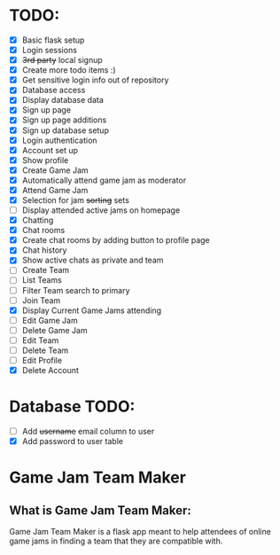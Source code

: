 # TODO:
- [X] Basic flask setup
- [X] Login sessions
- [X] ~~3rd party~~ local signup
- [X] Create more todo items :)
- [X] Get sensitive login info out of repository 
- [X] Database access
- [X] Display database data
- [X] Sign up page
- [X] Sign up page additions
- [X] Sign up database setup
- [X] Login authentication
- [X] Account set up
- [X] Show profile
- [X] Create Game Jam
- [X] Automatically attend game jam as moderator
- [X] Attend Game Jam
- [X] Selection for jam ~~sorting~~ sets
- [ ] Display attended active jams on homepage
- [X] Chatting
- [X] Chat rooms
- [X] Create chat rooms by adding button to profile page
- [X] Chat history
- [X] Show active chats as private and team
- [ ] Create Team
- [ ] List Teams
- [ ] Filter Team search to primary
- [ ] Join Team
- [X] Display Current Game Jams attending
- [ ] Edit Game Jam
- [ ] Delete Game Jam
- [ ] Edit Team
- [ ] Delete Team
- [ ] Edit Profile
- [X] Delete Account

# Database TODO:
- [ ] Add ~~username~~ email column to user
- [X] Add password to user table

# Game Jam Team Maker

## What is Game Jam Team Maker:

Game Jam Team Maker is a flask app meant to help attendees of online game jams in finding a team that they are compatible with.

